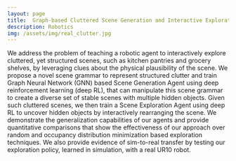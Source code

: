 ```yaml
---
layout: page
title: 	Graph-based Cluttered Scene Generation and Interactive Exploration \\using Deep Reinforcement Learning
description: Robotics
img: /assets/img/real_clutter.jpg
---
```


We address the problem of teaching a robotic agent to interactively explore cluttered, yet structured scenes, such as kitchen pantries and grocery shelves, by leveraging clues about the physical plausibility of the scene. We propose a novel scene grammar to represent structured clutter and train Graph Neural Network (GNN) based Scene Generation Agent using deep reinforcement learning (deep RL), that can manipulate this scene grammar to create a diverse set of stable scenes with multiple hidden objects. Given such cluttered scenes, we then train a Scene Exploration Agent using deep RL to uncover hidden objects by interactively rearranging the scene. We demonstrate the generalization capabilities of our agents and provide quantitative comparisons that show the effectiveness of our approach over random and occupancy distribution minimization based exploration techniques. We also provide evidence of sim-to-real transfer by testing our exploration policy, learned in simulation, with a real UR10 robot.
